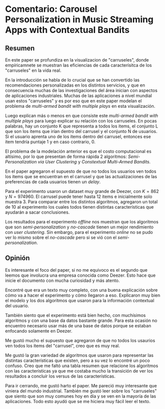 # Comentario: Carousel Personalization in Music Streaming Apps with Contextual Bandits
## Resumen
En este paper se profundiza en la visualizacion de "carruseles", donde empíricamnete se muestran las eficiencias de cada caracterísitca de los "carruseles" en la vida real.

En la introducción se habla de lo crucial que se han convertido las recomendaciones personalizadas en los distintos servicios, y que en consecuencia muchas de las investigaciones del área inician con aspectos de aplicaciones industriales. Muchas de las aplicaciones a nivel mundial usan estos "carruseles" y es por eso que en este paper modelan el problema de *multi-armed bandit with multiple plays* en esta visualización.

Luego explican más o menos en que consiste este *multi-armed bandit with multiple plays* para luego explicar su relación con los carruseles. En pocas palabras, hay un conjunto K que representa a todos los items, el conjunto L que son los items que irían dentro del carrusel y el conjunto N de usuarios. Si el usuario aprenta uno de los items dentro del carrusel, entonces ese item tendría puntaje 1 y en caso contrario, 0.

El problema de la modelación anterior es que el costo computacional es altísimo, por lo que presentan de forma rápida 2 algoritmos: *Semi-Personalization via User Clustering* y *Constextual Multi-Armed Bandits*.

En el paper agregaron el supuesto de que no todos los usuarios ven todos los items que se encuentran en el carrusel y que las actualizaciones de las preferencias de cada usuarios tienen un *delay*.

Para el experimento usaron un dataset muy grande de Deezer, con $K = 862$ y $N = 974960$. El carrusel puede tener hasta 12 items e inicialmente solo muestra 3. Para comparar entre los distintos algoritmos, agregaron un total de 10 al experimento los cuales todos tienen distintas características que ayudarán a sacar conclusiones.

Los resultados para el experimento *offline* nos muestran que los algoritmos que son *semi-personalization* y *no-cascade* tienen un mejor rendimiento con *user clustering*. Sin embargo, para el experimento *online* no se pudo ver lo mismo sobre el *no-cascade* pero si se vió con el *semi-personalization*.

## Opinión
Es interesante el foco del paper, si no me equivoco es el segundo que leemos que involucra una empresa conocida como Deezer. Esto hace que inicie el documento con mucha curiosidad y más atento.

Encontré que era un texto muy completo, con una buena explicación sobre cómo va a hacer el experimento y cómo llegaron a eso. Explicaron muy bien el modelo y los dos algoritmos que usaron para la información contextual del usuario.

También siento que el experimento está bien hecho, con muchísimos algoritmos y con una base da datos bastante grande. Para esta ocasión no encuentro necesario usar más de una base de datos porque se estaban enfocando solamente en Deezer.

Me gustó mucho el supuesto que agregaron de que no todos los usaurios ven todos los items del "carrusel", creo que es muy real.

Me gustó la gran variedad de algoritmos que usaron para representar las distintas características que existen, pero a su vez lo encontré un poco confuso. Creo que me faltó una tabla resumen que relacione los algoritmos con las características ya que me costaba mucho la transición de ver los resultados a concluír los versus de las características.

Para ir cerrando, me gustó harto el paper. Me pareció muy interesante que viniera del mundo industrial. También me gustó leer sobre los "carruseles" que siento que son muy comunes hoy en día y se ven en la mayoría de las aplicaciones. Todo esto ayudó que se me hiciera muy fácil leer el texto.